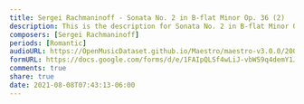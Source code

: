 ```yaml
---
title: Sergei Rachmaninoff - Sonata No. 2 in B-flat Minor Op. 36 (2)
description: This is the description for Sonata No. 2 in B-flat Minor Op. 36 by Sergei Rachmaninoff
composers: [Sergei Rachmaninoff]
periods: [Romantic]
audioURL: https://OpenMusicDataset.github.io/Maestro/maestro-v3.0.0/2004/MIDI-Unprocessed_XP_01_R1_2004_04-05_ORIG_MID--AUDIO_01_R1_2004_06_Track06_wav.midi
formURL: https://docs.google.com/forms/d/e/1FAIpQLSf4wLiJ-vbW59q4demY1JQEgchx43WKonXNC9wQl7mDvgi2Jg/viewform
comments: true
share: true
date: 2021-08-08T07:43:13-06:00
---
```

